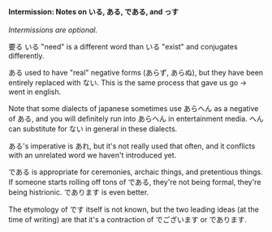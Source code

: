 
#### Intermission: Notes on いる, ある, である, and っす


*Intermissions are optional.*


要る いる "need" is a different word than いる "exist" and conjugates differently.


ある used to have "real" negative forms (あらず, あらぬ), but they have been entirely replaced with ない. This is the same process that gave us go -> went in english.


Note that some dialects of japanese sometimes use あらへん as a negative of ある, and you will definitely run into あらへん in entertainment media. へん can substitute for ない in general in these dialects.


ある's imperative is あれ, but it's not really used that often, and it conflicts with an unrelated word we haven't introduced yet.


である is appropriate for ceremonies, archaic things, and pretentious things. If someone starts rolling off tons of である, they're not being formal, they're being histrionic. であります is even better.


The etymology of です itself is not known, but the two leading ideas (at the time of writing) are that it's a contraction of でございます or であります.


